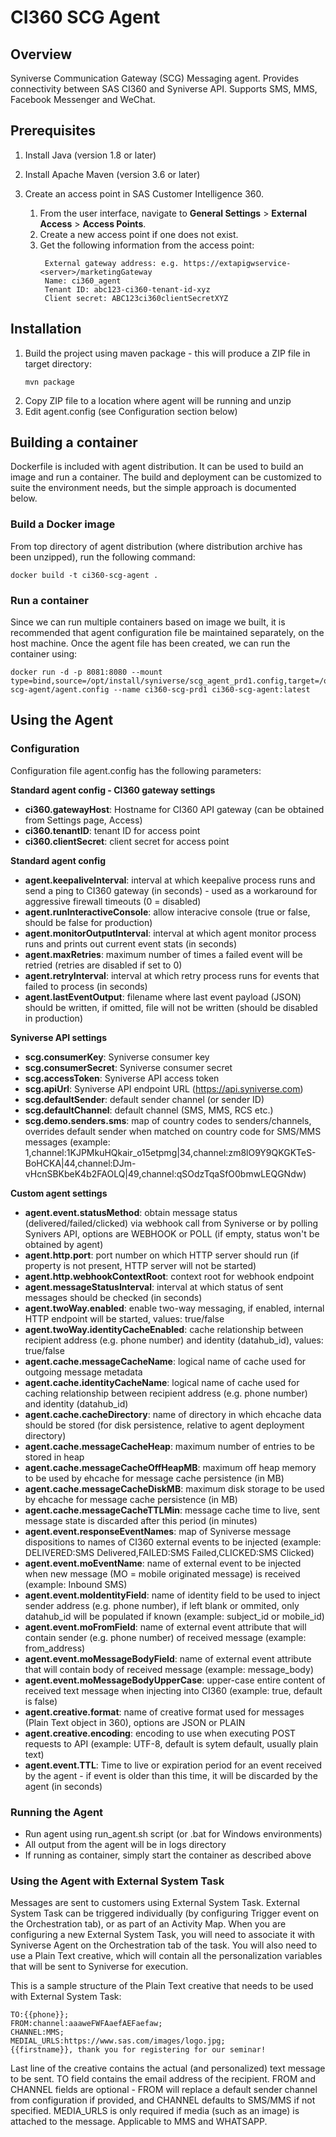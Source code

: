 # CI360 SCG Agent

## Overview

Syniverse Communication Gateway (SCG) Messaging agent. Provides connectivity between SAS CI360 and Syniverse API. Supports SMS, MMS, Facebook Messenger and WeChat.

## Prerequisites

1. Install Java (version 1.8 or later)
   
2. Install Apache Maven (version 3.6 or later)

3. Create an access point in SAS Customer Intelligence 360.
    1. From the user interface, navigate to **General Settings** > **External Access** > **Access Points**.
    2. Create a new access point if one does not exist.
    3. Get the following information from the access point:  
       ```
        External gateway address: e.g. https://extapigwservice-<server>/marketingGateway  
        Name: ci360_agent  
        Tenant ID: abc123-ci360-tenant-id-xyz  
        Client secret: ABC123ci360clientSecretXYZ  
       ```

## Installation

1. Build the project using maven package - this will produce a ZIP file in target directory:
    ```
    mvn package
    ```
2. Copy ZIP file to a location where agent will be running and unzip
3. Edit agent.config (see Configuration section below)

## Building a container

Dockerfile is included with agent distribution. It can be used to build an image and run a container. The build and deployment can be customized to suite the environment needs, but the simple approach is documented below.

### Build a Docker image

From top directory of agent distribution (where distribution archive has been unzipped), run the following command:

```
docker build -t ci360-scg-agent .
```

### Run a container

Since we can run multiple containers based on image we built, it is recommended that agent configuration file be maintained separately, on the host machine. Once the agent file has been created, we can run the container using:

```
docker run -d -p 8081:8080 --mount type=bind,source=/opt/install/syniverse/scg_agent_prd1.config,target=/opt/ci360-scg-agent/agent.config --name ci360-scg-prd1 ci360-scg-agent:latest
```



## Using the Agent

### Configuration

Configuration file agent.config has the following parameters:

**Standard agent config - CI360 gateway settings**
- __ci360.gatewayHost__: Hostname for CI360 API gateway (can be obtained from Settings page, Access)
- __ci360.tenantID__: tenant ID for access point
- __ci360.clientSecret__: client secret for access point

**Standard agent config**
- __agent.keepaliveInterval__: interval at which keepalive process runs and send a ping to CI360 gateway (in seconds) - used as a workaround for aggressive firewall timeouts (0 = disabled)
- __agent.runInteractiveConsole__: allow interacive console (true or false, should be false for production)
- __agent.monitorOutputInterval__: interval at which agent monitor process runs and prints out current event stats (in seconds)
- __agent.maxRetries__: maximum number of times a failed event will be retried (retries are disabled if set to 0)
- __agent.retryInterval__: interval at which retry process runs for events that failed to process (in seconds)
- __agent.lastEventOutput__: filename where last event payload (JSON) should be written, if omitted, file will not be written (should be disabled in production)

**Syniverse API settings**
- __scg.consumerKey__: Syniverse consumer key
- __scg.consumerSecret__: Syniverse consumer secret
- __scg.accessToken__: Syniverse API access token
- __scg.apiUrl__: Syniverse API endpoint URL (https://api.syniverse.com)
- __scg.defaultSender__: default sender channel (or sender ID)
- __scg.defaultChannel__: default channel (SMS, MMS, RCS etc.)
- __scg.demo.senders.sms__: map of country codes to senders/channels, overrides default sender when matched on country code for SMS/MMS messages (example: 1,channel:1KJPMkuHQkair_o15etpmg|34,channel:zm8lO9Y9QKGKTeS-BoHCKA|44,channel:DJm-vHcnSBKbeK4b2FAOLQ|49,channel:qSOdzTqaSfO0bmwLEQGNdw)

**Custom agent settings**
- __agent.event.statusMethod__: obtain message status (delivered/failed/clicked) via webhook call from Syniverse or by polling Synivers API, options are WEBHOOK or POLL (if empty, status won't be obtained by agent) 
- __agent.http.port__: port number on which HTTP server should run (if property is not present, HTTP server will not be started)
- __agent.http.webhookContextRoot__: context root for webhook endpoint
- __agent.messageStatusInterval__: interval at which status of sent messages should be checked (in seconds)
- __agent.twoWay.enabled__: enable two-way messaging, if enabled, internal HTTP endpoint will be started, values: true/false
- __agent.twoWay.identityCacheEnabled__: cache relationship between recipient address (e.g. phone number) and identity (datahub_id), values: true/false
- __agent.cache.messageCacheName__: logical name of cache used for outgoing message metadata
- __agent.cache.identityCacheName__: logical name of cache used for caching relationship between recipient address (e.g. phone number) and identity (datahub_id)
- __agent.cache.cacheDirectory__: name of directory in which ehcache data should be stored (for disk persistence, relative to agent deployment directory)
- __agent.cache.messageCacheHeap__: maximum number of entries to be stored in heap
- __agent.cache.messageCacheOffHeapMB__: maximum off heap memory to be used by ehcache for message cache persistence (in MB)
- __agent.cache.messageCacheDiskMB__: maximum disk storage to be used by ehcache for message cache persistence (in MB)
- __agent.cache.messageCacheTTLMin__: message cache time to live, sent message state is discarded after this period (in minutes)
- __agent.event.responseEventNames__: map of Syniverse message dispositions to names of CI360 external events to be injected (example: DELIVERED:SMS Delivered,FAILED:SMS Failed,CLICKED:SMS Clicked)
- __agent.event.moEventName__: name of external event to be injected when new message (MO = mobile originated message) is received (example: Inbound SMS)
- __agent.event.moIdentityField__: name of identity field to be used to inject sender address (e.g. phone number), if left blank or ommited, only datahub_id will be populated if known (example: subject_id or mobile_id)
- __agent.event.moFromField__: name of external event attribute that will contain sender (e.g. phone number) of received message (example: from_address)
- __agent.event.moMessageBodyField__: name of external event attribute that will contain body of received message (example: message_body)
- __agent.event.moMessageBodyUpperCase__: upper-case entire content of received text message when injecting into CI360 (example: true, default is false)
- __agent.creative.format__: name of creative format used for messages (Plain Text object in 360), options are JSON or PLAIN
- __agent.creative.encoding__: encoding to use when executing POST requests to API (example: UTF-8, default is sytem default, usually plain text)
- __agent.event.TTL__: Time to live or expiration period for an event received by the agent - if event is older than this time, it will be discarded by the agent (in seconds)

### Running the Agent

- Run agent using run_agent.sh script (or .bat for Windows environments)
- All output from the agent will be in logs directory
- If running as container, simply start the container as described above

### Using the Agent with External System Task

Messages are sent to customers using External System Task. External System Task can be triggered individually (by configuring Trigger event on the Orchestration tab), or as part of an Activity Map. When you are configuring a new External System Task, you will need to associate it with Syniverse Agent on the Orchestration tab of the task. You will also need to use a Plain Text creative, which will contain all the personalization variables that will be sent to Syniverse for execution.

This is a sample structure of the Plain Text creative that needs to be used with External System Task:
```
TO:{{phone}};
FROM:channel:aaaweFWFAaefAEFaefaw;
CHANNEL:MMS;
MEDIAL_URLS:https://www.sas.com/images/logo.jpg;
{{firstname}}, thank you for registering for our seminar!
```

Last line of the creative contains the actual (and personalized) text message to be sent. TO field contains the email address of the recipient. FROM and CHANNEL fields are optional - FROM will replace a default sender channel from configuration if provided, and CHANNEL defaults to SMS/MMS if not specified. MEDIA_URLS is only required if media (such as an image) is attached to the message. Applicable to MMS and WHATSAPP.

